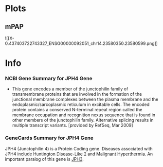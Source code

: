 # Plots
## mPAP
![[X-0.437403722743327_ENSG00000092051_chr14.23580350.23580599.png]]
# Info
### NCBI Gene Summary for JPH4 Gene

[](https://www.ncbi.nlm.nih.gov/gene/84502)

- This gene encodes a member of the junctophilin family of transmembrane proteins that are involved in the formation of the junctional membrane complexes between the plasma membrane and the endoplasmic/sarcoplasmic reticulum in excitable cells. The encoded protein contains a conserved N-terminal repeat region called the membrane occupation and recognition nexus sequence that is found in other members of the junctophilin family. Alternative splicing results in multiple transcript variants. [provided by RefSeq, Mar 2009]
    

### GeneCards Summary for JPH4 Gene

JPH4 (Junctophilin 4) is a Protein Coding gene. Diseases associated with JPH4 include [Huntington Disease-Like 2](http://www.malacards.org/card/huntington_disease_like_2 "See Huntington Disease-Like 2 at MalaCards") and [Malignant Hyperthermia](http://www.malacards.org/card/malignant_hyperthermia "See Malignant Hyperthermia at MalaCards"). An important paralog of this gene is [JPH3](https://www.genecards.org/cgi-bin/carddisp.pl?gene=JPH3).